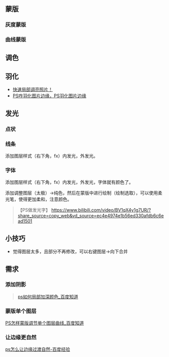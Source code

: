 ## 蒙版

### 灰度蒙版

### 曲线蒙版

## 调色

## 羽化

* [快速局部调亮照片！](https://www.bilibili.com/video/BV1S54y1R72D?vd_source=ec4e4974e1b56ed330afdb6c6ead1501)
* [PS咋羽化图片边缘，PS羽化图片边缘](https://www.bilibili.com/video/BV1Kd4y1j7r6?vd_source=ec4e4974e1b56ed330afdb6c6ead1501)

## 发光

### 点状

### 线条

添加图层样式（右下角，fx）内发光，外发光。

### 字体

添加图层样式（右下角，fx）内发光，外发光，字体就有颜色了。

添加调整图层（太极）->纯色，然后在蒙版中进行绘制（绘制选取），可以使用柔光笔，使得更加柔和，注意颜色。

> 【PS做发光字】 https://www.bilibili.com/video/BV1qX4y1g7UR/?share_source=copy_web&vd_source=ec4e4974e1b56ed330afdb6c6ead1501

## 小技巧

* 觉得图层太多，且部分不再修改，可以右键图层->向下合并

## 需求

### 添加阴影

> [ps如何局部加深颜色_百度知道](https://zhidao.baidu.com/question/563036465.html)

### 蒙版单个图层

[PS怎样蒙版调节单个图层曲线_百度知道](https://zhidao.baidu.com/question/125955181.html)

### 让边缘更自然

[ps怎么让边缘过渡自然-百度经验](https://jingyan.baidu.com/article/fd8044faee8eb31130137a47.html)

